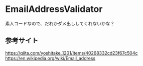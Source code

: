 # EmailAddressValidator

素人コードなので、だれかダメ出ししてくれないかな？

## 参考サイト
https://qiita.com/yoshitake_1201/items/40268332cd23f67c504c
https://en.wikipedia.org/wiki/Email_address
